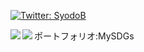 <p>
  <a href="https://twitter.com/kana_k2" target="_blank">
    <img alt="Twitter: SyodoB" src="https://img.shields.io/twitter/follow/kana_k2.svg?style=social" />
  </a>
</p>

<p><img align="left" src="https://github-readme-stats.vercel.app/api?username=k-koki0701&show_icons=true&theme=cobalt" /></p>
<p><img align="left" src="https://github-readme-stats.vercel.app/api/top-langs/?username=k-koki0701&theme=cobalt" /></p>

<p>ポートフォリオ:MySDGs</p>
<p><a href="https://my-sdgs.com/"></p>
